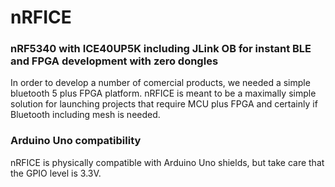 # nRFICE
### nRF5340 with ICE40UP5K including JLink OB for instant BLE and FPGA development with zero dongles
In order to develop a number of comercial products, we needed a simple bluetooth 5 plus FPGA platform. nRFICE is meant to be a maximally simple solution for launching projects that require MCU plus FPGA and certainly if Bluetooth including mesh is needed.
### Arduino Uno compatibility
nRFICE is physically compatible with Arduino Uno shields, but take care that the GPIO level is 3.3V.
